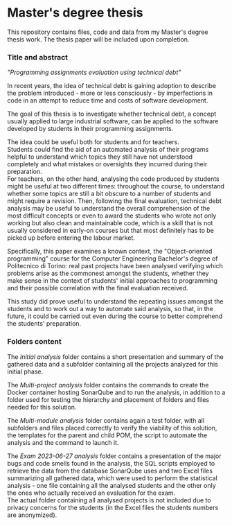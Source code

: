 # Master's degree thesis

This repository contains files, code and data from my Master's degree thesis work. The thesis paper will be included upon completion.

### Title and abstract

_"Programming assignments evaluation using technical debt"_

In recent years, the idea of technical debt is gaining adoption to describe the problem introduced - more or less consciously - by imperfections in code in an attempt to reduce time and costs of software development.

The goal of this thesis is to investigate whether technical debt, a concept usually applied to large industrial software, can be applied to the software developed by students in their programming assignments.

The idea could be useful both for students and for teachers.  
Students could find the aid of an automated analysis of their programs helpful to understand which topics they still have not understood completely and what mistakes or oversights they incurred during their preparation.  
For teachers, on the other hand, analysing the code produced by students might be useful at two different times: throughout the course, to understand whether some topics are still a bit obscure to a number of students and might require a revision. Then, following the final evaluation, technical debt analysis may be useful to understand the overall comprehension of the most difficult concepts or even to award the students who wrote not only working but also clean and maintainable code, which is a skill that is not usually considered in early-on courses but that most definitely has to be picked up before entering the labour market.

Specifically, this paper examines a known context, the "Object-oriented programming" course for the Computer Engineering Bachelor's degree of Politecnico di Torino: real past projects have been analysed verifying which problems arise as the commonest amongst the students, whether they make sense in the context of students' initial approaches to programming and their possible correlation with the final evaluation received.

This study did prove useful to understand the repeating issues amongst the students and to work out a way to automate said analysis, so that, in the future, it could be carried out even during the course to better comprehend the students' preparation.

### Folders content

The _Initial analysis_ folder contains a short presentation and summary of the gathered data and a subfolder containing all the projects analyzed for this initial phase.

The _Multi-project analysis_ folder contains the commands to create the Docker container hosting SonarQube and to run the analysis, in addition to a folder used for testing the hierarchy and placement of folders and files needed for this solution.

The _Multi-module analysis_ folder contains again a test folder, with all subfolders and files placed correctly to verify the viability of this solution, the templates for the parent and child POM, the script to automate the analysis and the command to launch it.

The _Exam 2023-06-27 analysis_ folder contains a presentation of the major bugs and code smells found in the analysis, the SQL scripts employed to retrieve the data from the database SonarQube uses and two Excel files summarizing all gathered data, which were used to perform the statistical analysis - one file containing all the analysed students and the other only the ones who actually received an evaluation for the exam.  
The actual folder containing all analysed projects is not included due to privacy concerns for the students (in the Excel files the students numbers are anonymized).